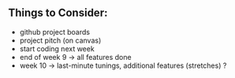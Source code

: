 ## Things to Consider:
- github project boards
- project pitch (on canvas)
- start coding next week
- end of week 9 -> all features done
- week 10 -> last-minute tunings, additional features (stretches) ?

